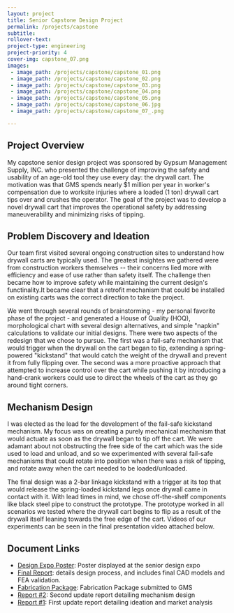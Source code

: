 ```yaml
---
layout: project
title: Senior Capstone Design Project
permalink: /projects/capstone
subtitle: 
rollover-text:
project-type: engineering
project-priority: 4
cover-img: capstone_07.png
images:
 - image_path: /projects/capstone/capstone_01.png
 - image_path: /projects/capstone/capstone_02.png
 - image_path: /projects/capstone/capstone_03.png
 - image_path: /projects/capstone/capstone_04.png
 - image_path: /projects/capstone/capstone_05.png
 - image_path: /projects/capstone/capstone_06.jpg
 - image_path: /projects/capstone/capstone_07_.png

---
```

## Project Overview 
My capstone senior design project was sponsored by Gypsum Management Supply, INC. who presented the challenge of improving the safety and usability of an age-old tool they use every day: the drywall cart. The motivation was that GMS spends nearly $1 million per year in worker's compensation due to worksite injuries where a loaded (1 ton) drywall cart tips over and crushes the operator. The goal of the project was to develop a novel drywall cart that improves the operational safety by addressing maneuverability and minimizing risks of tipping.

## Problem Discovery and Ideation

Our team first visited several ongoing construction sites to understand how drywall carts are typically used. The greatest insightes we gathered were from construction workers themselves -- their concerns lied more with efficiency and ease of use rather than safety itself. The challenge then became how to improve safety while maintaining the current design's functinality.It became clear that a retrofit mechanism that could be installed on existing carts was the correct direction to take the project.

We went through several rounds of brainstorming - my personal favorite phase of the project - and generated a House of Quality (HOQ), morphological chart with several design alternatives, and simple "napkin" calculations to validate our initial designs. There were two aspects of the redesign that we chose to pursue. The first was a fail-safe mechanism that would trigger when the drywall on the cart began to tip, extending a spring-powered "kickstand" that would catch the weight of the drywall and prevent it from fully flipping over. The second was a more proactive approach that attempted to increase control over the cart while pushing it by introducing a hand-crank workers could use to direct the wheels of the cart as they go around tight corners. 

## Mechanism Design

I was elected as the lead for the development of the fail-safe kickstand mechanism. My focus was on creating a purely mechanical mechanism that would actuate as soon as the drywall began to tip off the cart. We were adamant about not obstructing the free side of the cart which was the side used to load and unload, and so we experimented with several fail-safe mechanisms that could rotate into position when there was a risk of tipping, and rotate away when the cart needed to be loaded/unloaded.

The final design was a 2-bar linkage kickstand with a trigger at its top that would release the spring-loaded kickstand legs once drywall came in contact with it. With lead times in mind, we chose off-the-shelf components like black steel pipe to construct the prototype. The prototype worked in all scenarios we tested where the drywall cart begins to flip as a result of the drywall itself leaning towards the free edge of the cart. Videos of our experiments can be seen in the final presentation video attached below.

## Document Links

* [Design Expo Poster](/projects/capstone/capstone_06.jpg): Poster displayed at the senior design expo
* [Final Report](/projects/capstone/FinalReport.pdf): details design process, and includes final CAD models and FEA validation.
* [Fabrication Package](/projects/capstone/Fabrication_Package.pdf): Fabrication Package submitted to GMS
* [Report #2](/projects/capstone/Report2.pdf): Second update report detailing mechanism design
* [Report #1](/projects/capstone/Report1.pdf): First update report detailing ideation and market analysis

